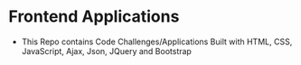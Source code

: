 # Frontend Applications
 - This Repo contains Code Challenges/Applications Built with HTML, CSS, JavaScript, Ajax, Json, JQuery and Bootstrap
